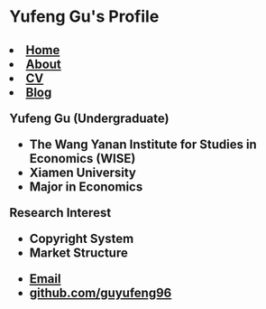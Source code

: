 # Yufeng Gu's Profile

<head>
<h2>
	<li><a href="/">Home</a></li>
		        	<li><a href="/about">About</a></li>
	        		<li><a href="/cv">CV</a></li>
	        		<li><a href="/blog">Blog</a></li>
	</head>

**Yufeng Gu (Undergraduate)**
- The Wang Yanan Institute for Studies in Economics (WISE)
- Xiamen University
- Major in Economics

**Research Interest**
- Copyright System
- Market Structure


<footer>
	    		<ul>
	        		<li><a href="mailto:guyf96@qq.com">Email</a></li>
	        		<li><a href="https://github.com/guyufeng96">github.com/guyufeng96</a></li>
				</ul>
			</footer>
